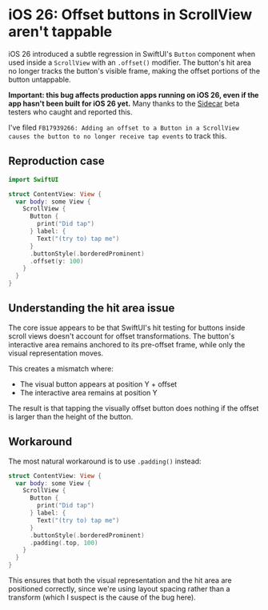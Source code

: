 # iOS 26: Offset buttons in ScrollView aren't tappable

iOS 26 introduced a subtle regression in SwiftUI's `Button` component when used inside a `ScrollView` with an `.offset()` modifier. The button's hit area no longer tracks the button's visible frame, making the offset portions of the button untappable.

**Important: this bug affects production apps running on iOS 26, even if the app hasn't been built for iOS 26 yet.** Many thanks to the [Sidecar](https://sidecar.clutch.engineering) beta testers who caught and reported this.

I've filed `FB17939266: Adding an offset to a Button in a ScrollView causes the button to no longer receive tap events` to track this.

## Reproduction case

```swift
import SwiftUI

struct ContentView: View {
  var body: some View {
    ScrollView {
      Button {
        print("Did tap")
      } label: {
        Text("(try to) tap me")
      }
      .buttonStyle(.borderedProminent)
      .offset(y: 100)
    }
  }
}
```

## Understanding the hit area issue

The core issue appears to be that SwiftUI's hit testing for buttons inside scroll views doesn't account for offset transformations. The button's interactive area remains anchored to its pre-offset frame, while only the visual representation moves.

This creates a mismatch where:
- The visual button appears at position Y + offset
- The interactive area remains at position Y

The result is that tapping the visually offset button does nothing if the offset is larger than the height of the button.

## Workaround

The most natural workaround is to use `.padding()` instead:

```swift
struct ContentView: View {
  var body: some View {
    ScrollView {
      Button {
        print("Did tap")
      } label: {
        Text("(try to) tap me")
      }
      .buttonStyle(.borderedProminent)
      .padding(.top, 100)
    }
  }
}
```

This ensures that both the visual representation and the hit area are positioned correctly, since we're using layout spacing rather than a transform (which I suspect is the cause of the bug here).

